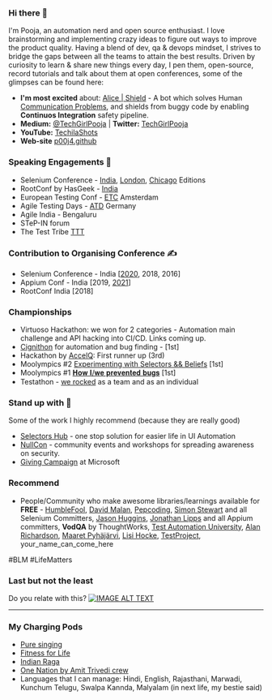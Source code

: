### Hi there 👋
I'm Pooja, an automation nerd and open source enthusiast. I love brainstorming and implementing crazy ideas to figure out ways to improve the product quality. Having a blend of dev, qa & devops mindset, I strives to bridge the gaps between all the teams to attain the best results.
Driven by curiosity to learn & share new things every day, I pen them, open-source, record tutorials and talk about them at open conferences, some of the glimpses can be found here:

- **I'm most excited** about: [Alice | Shield](https://github.com/p00j4/alice) - A bot which solves Human [Communication Problems](https://p00j4.github.io/#alice), and shields from buggy code by enabling **Continuos Integration** safety pipeline.
- **Medium:**  [@TechGirlPooja](https://medium.com/@TechGirlPooja) | **Twitter:** [TechGirlPooja](https://www.twitter.com/TechGirlPooja)
- **YouTube:** [TechilaShots](https://www.youtube.com/c/TechilaShots/playlists)
- **Web-site** [p00j4.github](p00j4.github.io)


### Speaking Engagements 🎤
- Selenium Conference - [India](https://2018.seleniumconf.in/#anchor-speakers), [London](https://2016.seleniumconf.co.uk/sessions), [Chicago](https://www.seleniumconf.us/talks#pooja-shah) Editions
- RootConf by HasGeek - [India](https://hasgeek.com/rootconf/2018/schedule/dealing-with-legacy-systems-q-a-session-with-pooja-shah-kashif-razzaqui-and-vivek-sridhar-9WtYXsn4SfAJjfR2LDwP1E)
- European Testing Conf - [ETC](https://europeantestingconference.eu/2018/speakers/) Amsterdam
- Agile Testing Days - [ATD](https://p00j4.github.io/#where_i_am) Germany
- Agile India - Bengaluru
- STeP-IN forum
- The Test Tribe [TTT](https://www.thetesttribe.com/testflix/)

### Contribution to Organising Conference ✍️
- Selenium Conference - India [[2020](https://confengine.com/conferences/selenium-conf-2020/program-committee), 2018, 2016]
- Appium Conf - India [2019, [2021](https://confengine.com/conferences/appium-conf-2021/program-committee)]
- RootConf India [2018]

### Championships
- Virtuoso Hackathon: we won for 2 categories - Automation main challenge and API hacking into CI/CD. Links coming up.
- [Cignithon](https://www.linkedin.com/feed/update/urn:li:activity:6840931727481860096/) for automation and bug finding - [1st]
- Hackathon by [AccelQ](https://www.linkedin.com/feed/update/urn:li:activity:6799624938362937344/): First runner up (3rd)
- Moolympics #2 [Experimenting with Selectors && Beliefs](https://www.linkedin.com/feed/update/urn:li:activity:6778308142108409856/) [1st]
- Moolympics #1 [𝐇𝐨𝐰 𝐈/𝐰𝐞 𝐩𝐫𝐞𝐯𝐞𝐧𝐭𝐞𝐝 𝐛𝐮𝐠𝐬](https://www.linkedin.com/feed/update/urn:li:activity:6766977755889324032/) [1st]
- Testathon - [we rocked](https://twitter.com/moengage/status/1093808863537590273?s=20) as a team and as an individual 

### Stand up with 🙌
Some of the work I highly recommend (because they are really good)
- [Selectors Hub](https://www.selectorshub.com/) - one stop solution for easier life in UI Automation
- [NullCon](https://null.community/chapters/1-bangalore)  - community events and workshops for spreading awareness on security. 
- [Giving Campaign](https://www.microsoft.com/en-us/corporate-responsibility/philanthropies/employee-engagement) at Microsoft

### Recommend 
- People/Community who make awesome libraries/learnings available for **FREE** - [HumbleFool](https://twitter.com/harsha_s), [David Malan](https://twitter.com/davidjmalan), [Pepcoding](https://www.youtube.com/channel/UC7rNzgC2fEBVpb-q_acpsmw), [Simon Stewart](https://twitter.com/shs96c) and all Selenium Committers, [Jason Huggins](https://twitter.com/hugs), [Jonathan Lipps](https://twitter.com/jlipps) and all Appium committers, **VodQA** by ThoughtWorks, [Test Automation University](https://testautomationu.applitools.com/), [Alan Richardson](https://twitter.com/eviltester), [Maaret Pyhäjärvi](https://twitter.com/maaretp), [Lisi Hocke](https://twitter.com/lisihocke), [TestProject](https://testproject.io/), your_name_can_come_here

#BLM #LifeMatters 

### Last but not the least
Do you relate with this?
[![IMAGE ALT TEXT](https://user-images.githubusercontent.com/6470509/89036423-48326100-d35a-11ea-84d0-d2e5526af183.png)](https://youtu.be/5DtnB2MKMkg?t=164 "Automation beyond tests")

-------------

### My Charging Pods

- [Pure singing](https://www.youtube.com/channel/UCKqysqREYJzPMlK5GHduySQ)
- [Fitness for Life](https://www.youtube.com/c/fitbeat)
- [Indian Raga](https://www.youtube.com/user/indianragaproject)
- [One Nation by Amit Trivedi crew](https://www.youtube.com/watch?v=PFW6fHmYcdM)
- Languages that I can manage: Hindi, English, Rajasthani, Marwadi, Kunchum Telugu, Swalpa Kannda, Malyalam (in next life, my bestie said)
<!--
**p00j4/p00j4** is a ✨ _special_ ✨ repository because its `README.md` (this file) appears on your GitHub profile.

Here are some ideas to get you started:

- 🔭 I’m currently working on ...
- 🌱 I’m currently learning ...
- 👯 I’m looking to collaborate on ...
- 🤔 I’m looking for help with ...
- 💬 Ask me about ...
- 📫 How to reach me: ...
- 😄 Pronouns: ...
- ⚡ Fun fact: ...
-->
